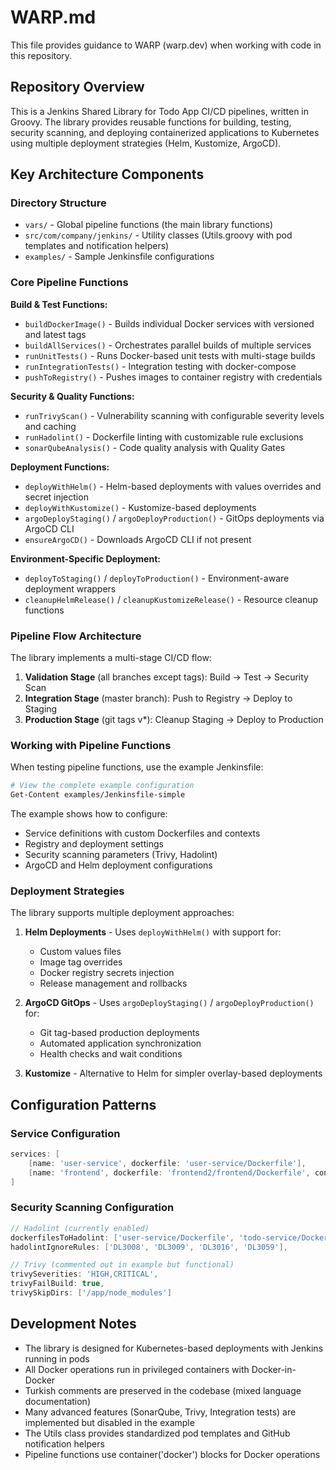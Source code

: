 # WARP.md

This file provides guidance to WARP (warp.dev) when working with code in this repository.

## Repository Overview

This is a Jenkins Shared Library for Todo App CI/CD pipelines, written in Groovy. The library provides reusable functions for building, testing, security scanning, and deploying containerized applications to Kubernetes using multiple deployment strategies (Helm, Kustomize, ArgoCD).

## Key Architecture Components

### Directory Structure
- `vars/` - Global pipeline functions (the main library functions)
- `src/com/company/jenkins/` - Utility classes (Utils.groovy with pod templates and notification helpers)
- `examples/` - Sample Jenkinsfile configurations

### Core Pipeline Functions

**Build & Test Functions:**
- `buildDockerImage()` - Builds individual Docker services with versioned and latest tags
- `buildAllServices()` - Orchestrates parallel builds of multiple services
- `runUnitTests()` - Runs Docker-based unit tests with multi-stage builds
- `runIntegrationTests()` - Integration testing with docker-compose
- `pushToRegistry()` - Pushes images to container registry with credentials

**Security & Quality Functions:**
- `runTrivyScan()` - Vulnerability scanning with configurable severity levels and caching
- `runHadolint()` - Dockerfile linting with customizable rule exclusions
- `sonarQubeAnalysis()` - Code quality analysis with Quality Gates

**Deployment Functions:**
- `deployWithHelm()` - Helm-based deployments with values overrides and secret injection
- `deployWithKustomize()` - Kustomize-based deployments
- `argoDeployStaging()` / `argoDeployProduction()` - GitOps deployments via ArgoCD CLI
- `ensureArgoCD()` - Downloads ArgoCD CLI if not present

**Environment-Specific Deployment:**
- `deployToStaging()` / `deployToProduction()` - Environment-aware deployment wrappers
- `cleanupHelmRelease()` / `cleanupKustomizeRelease()` - Resource cleanup functions

### Pipeline Flow Architecture

The library implements a multi-stage CI/CD flow:
1. **Validation Stage** (all branches except tags): Build → Test → Security Scan
2. **Integration Stage** (master branch): Push to Registry → Deploy to Staging
3. **Production Stage** (git tags v*): Cleanup Staging → Deploy to Production



### Working with Pipeline Functions

When testing pipeline functions, use the example Jenkinsfile:
```bash
# View the complete example configuration
Get-Content examples/Jenkinsfile-simple
```

The example shows how to configure:
- Service definitions with custom Dockerfiles and contexts
- Registry and deployment settings
- Security scanning parameters (Trivy, Hadolint)
- ArgoCD and Helm deployment configurations



### Deployment Strategies

The library supports multiple deployment approaches:

1. **Helm Deployments** - Uses `deployWithHelm()` with support for:
   - Custom values files
   - Image tag overrides
   - Docker registry secrets injection
   - Release management and rollbacks

2. **ArgoCD GitOps** - Uses `argoDeployStaging()` / `argoDeployProduction()` for:
   - Git tag-based production deployments
   - Automated application synchronization
   - Health checks and wait conditions

3. **Kustomize** - Alternative to Helm for simpler overlay-based deployments

## Configuration Patterns

### Service Configuration
```groovy
services: [
    [name: 'user-service', dockerfile: 'user-service/Dockerfile'],
    [name: 'frontend', dockerfile: 'frontend2/frontend/Dockerfile', context: 'frontend2/frontend/']
]
```

### Security Scanning Configuration
```groovy
// Hadolint (currently enabled)
dockerfilesToHadolint: ['user-service/Dockerfile', 'todo-service/Dockerfile'],
hadolintIgnoreRules: ['DL3008', 'DL3009', 'DL3016', 'DL3059'],

// Trivy (commented out in example but functional)
trivySeverities: 'HIGH,CRITICAL',
trivyFailBuild: true,
trivySkipDirs: ['/app/node_modules']
```

## Development Notes

- The library is designed for Kubernetes-based deployments with Jenkins running in pods
- All Docker operations run in privileged containers with Docker-in-Docker
- Turkish comments are preserved in the codebase (mixed language documentation)
- Many advanced features (SonarQube, Trivy, Integration tests) are implemented but disabled in the example
- The Utils class provides standardized pod templates and GitHub notification helpers
- Pipeline functions use container('docker') blocks for Docker operations
